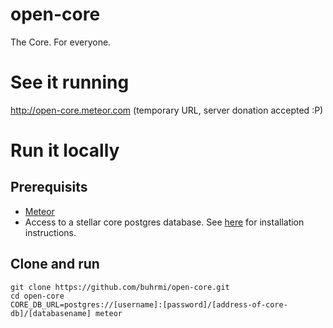 # open-core
The Core. For everyone.

# See it running
http://open-core.meteor.com (temporary URL, server donation accepted :P)

# Run it locally

## Prerequisits

* [Meteor](http://meteor.com/install)
* Access to a stellar core postgres database. See [here](https://github.com/stellar/stellar-core/blob/master/INSTALL.md) for installation instructions.

## Clone and run

    git clone https://github.com/buhrmi/open-core.git
    cd open-core
    CORE_DB_URL=postgres://[username]:[password]/[address-of-core-db]/[databasename] meteor
